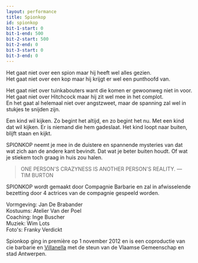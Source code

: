 ```yaml
---
layout: performance
title: Spionkop
id: spionkop
bit-1-start: 0
bit-1-end: 500
bit-2-start: 500
bit-2-end: 0
bit-3-start: 0
bit-3-end: 0
---
```

<style>
  #main {
    background: #fdfcfa url({{ site.baseurl }}/img/spionkop-background.jpg);
  }

  #content {
    color: #3e3331;
  }

  #background-bit-1 {
    width: 100%;
    height: 477px;
    position: absolute;
    background: url({{ site.baseurl }}/img/spionkop-bit-1.png) no-repeat top left;
  }

  @media (min-width: 666px) {
    #background-bit-2 {
      width: 100%;
      height: 589px;
      position: absolute;
      background: url({{ site.baseurl }}/img/spionkop-bit-2.png) no-repeat top right;
    }
  }
</style>

Het gaat niet over een spion maar hij heeft wel alles gezien.<br>
Het gaat niet over een kop maar hij krijgt er wel een punthoofd van.

Het gaat niet over tuinkabouters want die komen er gewoonweg niet in voor.<br>
Het gaat niet over Hitchcock maar hij zit wel mee in het complot.<br>
En het gaat al helemaal niet over angstzweet, maar de spanning zal wel in stukjes te snijden zijn.

Een kind wil kijken. Zo begint het altijd, en zo begint het nu. Met een kind dat wil kijken. Er is niemand die hem gadeslaat. Het kind loopt naar buiten, blijft staan en kijkt.

SPIONKOP neemt je mee in de duistere en spannende mysteries van dat wat zich aan de andere kant bevindt. Dat wat je beter buiten houdt. Of wat je stiekem toch graag in huis zou halen.

> ONE PERSON'S CRAZYNESS IS ANOTHER PERSON'S REALITY. — TIM BURTON

SPIONKOP wordt gemaakt door Compagnie Barbarie en zal in afwisselende bezetting door 4 actrices van de compagnie gespeeld worden.

Vormgeving: Jan De Brabander<br>
Kostuums: Atelier Van der Poel<br>
Coaching: Inge Buscher<br>
Muziek: Wim Lots<br>
Foto's: Franky Verdickt

Spionkop ging in première op 1 november 2012 en is een coproductie van cie barbarie en <a href="http://www.villanella.be/">Villanella</a> met de steun van de Vlaamse Gemeenschap en stad Antwerpen.

